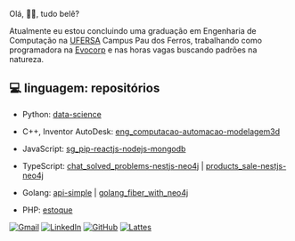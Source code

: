 Olá, 👋🏻, tudo belê?

Atualmente eu estou concluindo uma graduação em Engenharia de Computação na [UFERSA](https://ufersa.edu.br/) Campus Pau dos Ferros, trabalhando como programadora na [Evocorp](https://www.evocorp.com.br/) e nas horas vagas buscando padrões na natureza.

## :computer: linguagem: repositórios
- Python: [data-science](https://github.com/guimaraaes/data-science)

- C++, Inventor AutoDesk: [eng_computacao-automacao-modelagem3d](https://github.com/guimaraaes/eng_computacao-automacao-modelagem3d)

- JavaScript: [sg_pip-reactjs-nodejs-mongodb](https://github.com/guimaraaes/sg_pip-reactjs-nodejs-mongodb) 

- TypeScript: [chat_solved_problems-nestjs-neo4j](https://github.com/guimaraaes/chat_solved_problems-nestjs-neo4j) | [products_sale-nestjs-neo4j](https://github.com/guimaraaes/products_sale-nestjs-neo4j)
  
- Golang: [api-simple](https://github.com/guimaraaes/api-simple) | [golang_fiber_with_neo4j](https://github.com/guimaraaes/golang_fiber_with_neo4j)

- PHP: [estoque](https://github.com/guimaraaes/estoque)

<!--
## &#x1f4c8; minhas estatísticas no GitHub
<a href="https://github.com/guimaraaes/guimaraaes">
  <img align="center" src="https://github-readme-stats.vercel.app/api/top-langs/?username=guimaraaes&hide=java,html&title_color=ffffff&text_color=c9cacc&icon_color=2bbc8a&bg_color=1d1f21" />
</a>
<a href="https://github.com/guimaraaes/guimaraaes">
  <img align="center" src="https://github-readme-stats.vercel.app/api?username=guimaraaes&show_icons=true&line_height=27&count_private=true&title_color=ffffff&text_color=c9cacc&icon_color=2bbc8a&bg_color=1d1f21" alt="Catalin's GitHub Stats" />
</a>
-->

[![Gmail](https://img.shields.io/badge/-GMAIL-D14836?style=for-the-badge&logo=gmail&logoColor=white)](mailto:sguimaraaes@gmail.com)
[![LinkedIn](https://img.shields.io/badge/-LINKEDIN-0077B5?style=for-the-badge&logo=linkedin&logoColor=white)](linkedin.com/in/sara-guimar%C3%A3es-aa2382155/)
[![GitHub](https://img.shields.io/badge/github-%23100000.svg?&style=for-the-badge&logo=github&logoColor=white)](https://guimaraaes.github.io/guimaraaes/)
[![Lattes](https://img.shields.io/badge/lattes-1793D1?logoColor=white&style=for-the-badge)](lattes.cnpq.br/7082901769077209)


